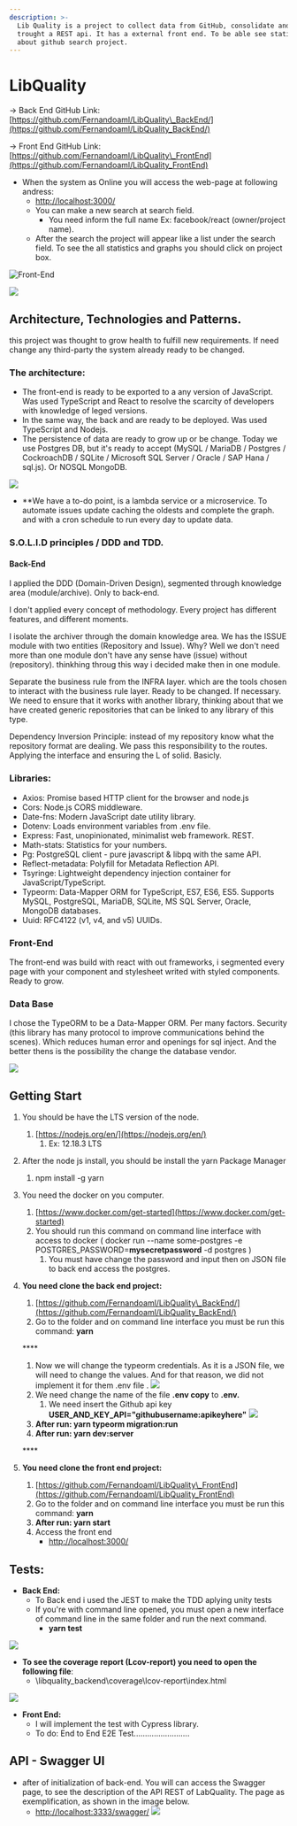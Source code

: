 ```yaml
---
description: >-
  Lib Quality is a project to collect data from GitHub, consolidate and expose
  trought a REST api. It has a external front end. To be able see statistics
  about github search project.
---
```


# LibQuality

-&gt; Back End GitHub Link: [https://github.com/Fernandoaml/LibQuality\_BackEnd/](https://github.com/Fernandoaml/LibQuality_BackEnd/)

-&gt; Front End GitHub Link: [https://github.com/Fernandoaml/LibQuality\_FrontEnd](https://github.com/Fernandoaml/LibQuality_FrontEnd)



* When the system as Online you will access the web-page at following andress:
  * [http://localhost:3000/](http://localhost:3000/)
  * You can make a new search at search field. 
    * You need inform the full name Ex: facebook/react \(owner/project name\).
  * After the search the project will appear like a list under the search field. To see the all statistics and graphs you should click on project box.

![Front-End](.gitbook/assets/image%20%281%29.png)

![](.gitbook/assets/screenshot_1.png)

## Architecture, Technologies and Patterns.

this project was thought to grow health to fulfill new requirements. If need change any third-party the system already ready to be changed.

### The architecture:

* The front-end is ready to be exported to a any version of JavaScript. Was used TypeScript and React to resolve the scarcity of developers with knowledge of leged versions.
* In the same way, the back and are ready to be deployed. Was used TypeScript and Nodejs.
* The persistence of data are ready to grow up or be change. Today we use Postgres DB, but it's ready to accept \(MySQL / MariaDB / Postgres / CockroachDB / SQLite / Microsoft SQL Server / Oracle / SAP Hana / sql.js\). Or NOSQL MongoDB.

![](.gitbook/assets/untitled-diagram%20%282%29.jpg)

* \*\*We have a to-do point, is a lambda service or a microservice. To automate issues update caching the oldests and complete the graph. and with a cron schedule to run every day to update data.

### S.O.L.I.D principles / DDD and TDD.

#### Back-End

I applied the DDD \(Domain-Driven Design\), segmented through knowledge area \(module/archive\). Only to back-end.

I don't applied every concept of methodology. Every project has different features, and different moments.

I isolate the archiver through the domain knowledge area. We has the ISSUE module with two entities \(Repository and Issue\). Why? Well we don't need more than one module don't have any sense have \(issue\) without \(repository\). thinkhing throug this way i decided make then in one module.

Separate the business rule from the INFRA layer. which are the tools chosen to interact with the business rule layer. Ready to be changed. If necessary. We need to ensure that it works with another library, thinking about that we have created generic repositories that can be linked to any library of this type.

Dependency Inversion Principle: instead of my repository know what the repository format are dealing. We pass this responsibility to the routes. Applying the interface and ensuring the L of solid. Basicly.

### Libraries:

* Axios: Promise based HTTP client for the browser and node.js
* Cors: Node.js CORS middleware.
* Date-fns: Modern JavaScript date utility library.
* Dotenv: Loads environment variables from .env file.
* Express: Fast, unopinionated, minimalist web framework. REST.
* Math-stats: Statistics for your numbers.
* Pg: PostgreSQL client - pure javascript & libpq with the same API.
* Reflect-metadata: Polyfill for Metadata Reflection API.
* Tsyringe: Lightweight dependency injection container for JavaScript/TypeScript.
* Typeorm: Data-Mapper ORM for TypeScript, ES7, ES6, ES5. Supports MySQL, PostgreSQL, MariaDB, SQLite, MS SQL Server, Oracle, MongoDB databases.
* Uuid: RFC4122 \(v1, v4, and v5\) UUIDs.

### Front-End

The front-end was build with react with out frameworks, i segmented every page with your component and stylesheet writed with styled components. Ready to grow.

### Data Base

I chose the TypeORM to be a Data-Mapper ORM. Per many factors. Security \(this library has many protocol to improve communications behind the scenes\). Which reduces human error and openings for sql inject. And the better thens is the possibility the change the database vendor.

![](.gitbook/assets/screenshot_4.png)

## Getting Start

1. You should be have the LTS version of the node.
   1. [https://nodejs.org/en/](https://nodejs.org/en/)
      1. Ex: 12.18.3 LTS
2. After the node js install, you should be install the yarn Package Manager
   1. npm install -g yarn
3. You need the docker on you computer.
   1. [https://www.docker.com/get-started](https://www.docker.com/get-started)
   2. You should run this command on command line interface with access to docker \( docker run --name some-postgres -e POSTGRES\_PASSWORD=**mysecretpassword** -d postgres \)
      1. You must have change the password and input then on JSON file to back end access the postgres.
4. **You need clone the back end project:**

   1. [https://github.com/Fernandoaml/LibQuality\_BackEnd/](https://github.com/Fernandoaml/LibQuality_BackEnd/)
   2. Go to the folder and on command line interface you must be run this command: **yarn**

   \*\*\*\*

   1. Now we will change the typeorm credentials. As it is a JSON file, we will need to change the values. And for that reason, we did not implement it for them .env file  .  ![](.gitbook/assets/screenshot_2.png) 
   2. We need change the name of the file **.env copy** to **.env.**
      1. We need insert the Github api key **USER\_AND\_KEY\_API="githubusername:apikeyhere"** ![](.gitbook/assets/screenshot_3.png) 
   3. **After run: yarn typeorm migration:run** 
   4. **After run: yarn dev:server**

   \*\*\*\*

5. **You need clone the front end project:**
   1. [https://github.com/Fernandoaml/LibQuality\_FrontEnd](https://github.com/Fernandoaml/LibQuality_FrontEnd)
   2. Go to the folder and on command line interface you must be run this command: **yarn**
   3. **After run: yarn start**
   4. Access the front end 
      * [http://localhost:3000/](http://localhost:3000/)

## **Tests:**

* **Back End:**
  * To Back end i used the JEST to make the TDD aplying unity tests
  * If you're with command line opened, you must open a new interface of command line in the same folder and run the next command.
    * **yarn test**

![](.gitbook/assets/screenshot_5.png)

* **To see the coverage report \(Lcov-report\) you need to open the following file**:
  * \libquality\_backend\coverage\lcov-report\index.html

![](.gitbook/assets/screenshot_6.png)

* **Front End:**
  * I will implement the test with Cypress library.
  * To do: End to End E2E Test.........................

## API - Swagger UI

* after of initialization of back-end. You will can access the Swagger page, to see the description of the API REST of LabQuality. The page as exemplification, as shown in the image below.
  * [http://localhost:3333/swagger/](http://localhost:3333/swagger/) ![](.gitbook/assets/screenshot_7.png) 





